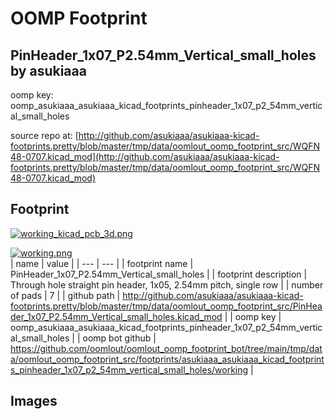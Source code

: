 # OOMP Footprint  
## PinHeader_1x07_P2.54mm_Vertical_small_holes  by asukiaaa  
  
oomp key: oomp_asukiaaa_asukiaaa_kicad_footprints_pinheader_1x07_p2_54mm_vertical_small_holes  
  
source repo at: [http://github.com/asukiaaa/asukiaaa-kicad-footprints.pretty/blob/master/tmp/data/oomlout_oomp_footprint_src/WQFN48-0707.kicad_mod](http://github.com/asukiaaa/asukiaaa-kicad-footprints.pretty/blob/master/tmp/data/oomlout_oomp_footprint_src/WQFN48-0707.kicad_mod)  
## Footprint  
  
[![working_kicad_pcb_3d.png](working_kicad_pcb_3d_600.png)](working_kicad_pcb_3d.png)  
  
[![working.png](working_600.png)](working.png)  
| name | value | 
| --- | --- | 
| footprint name | PinHeader_1x07_P2.54mm_Vertical_small_holes | 
| footprint description | Through hole straight pin header, 1x05, 2.54mm pitch, single row | 
| number of pads | 7 | 
| github path | http://github.com/asukiaaa/asukiaaa-kicad-footprints.pretty/blob/master/tmp/data/oomlout_oomp_footprint_src/PinHeader_1x07_P2.54mm_Vertical_small_holes.kicad_mod | 
| oomp key | oomp_asukiaaa_asukiaaa_kicad_footprints_pinheader_1x07_p2_54mm_vertical_small_holes | 
| oomp bot github | https://github.com/oomlout/oomlout_oomp_footprint_bot/tree/main/tmp/data/oomlout_oomp_footprint_src/footprints/asukiaaa_asukiaaa_kicad_footprints_pinheader_1x07_p2_54mm_vertical_small_holes/working | 
## Images  

